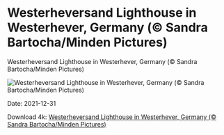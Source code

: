 # Westerheversand Lighthouse in Westerhever, Germany (© Sandra Bartocha/Minden Pictures)

Westerheversand Lighthouse in Westerhever, Germany (© Sandra Bartocha/Minden Pictures)

![Westerheversand Lighthouse in Westerhever, Germany (© Sandra Bartocha/Minden Pictures)](https://bing.com/th?id=OHR.WesterheverLight_EN-US2289133174_UHD.jpg&w=1024&h=576)

Date: 2021-12-31

Download 4k: [Westerheversand Lighthouse in Westerhever, Germany (© Sandra Bartocha/Minden Pictures)](https://bing.com/th?id=OHR.WesterheverLight_EN-US2289133174_UHD.jpg)

